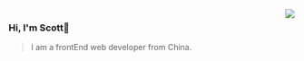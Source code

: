 <img align="right" src="https://github-readme-stats.vercel.app/api?username=zengchao0623&show_icons=true&icon_color=805AD5&text_color=718096&bg_color=ffffff&hide_title=true" />

### Hi, I'm Scott👋
>I am a frontEnd web developer from China.
